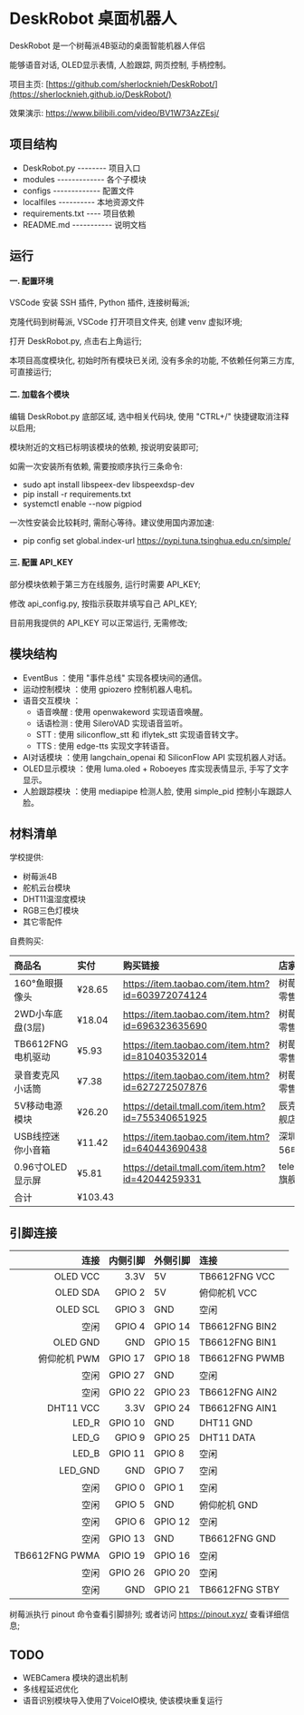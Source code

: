 # DeskRobot 桌面机器人

DeskRobot 是一个树莓派4B驱动的桌面智能机器人伴侣

能够语音对话, OLED显示表情, 人脸跟踪, 网页控制, 手柄控制。

项目主页: [https://github.com/sherlocknieh/DeskRobot/](https://sherlocknieh.github.io/DeskRobot/)

效果演示: https://www.bilibili.com/video/BV1W73AzZEsj/


## 项目结构

- DeskRobot.py -------- 项目入口
- modules ------------- 各个子模块
- configs ------------- 配置文件
- localfiles ---------- 本地资源文件
- requirements.txt ---- 项目依赖
- README.md ----------- 说明文档


## 运行

#### 一. 配置环境

VSCode 安装 SSH 插件, Python 插件, 连接树莓派;

克隆代码到树莓派, VSCode 打开项目文件夹, 创建 venv 虚拟环境;

打开 DeskRobot.py, 点击右上角运行;

本项目高度模块化, 初始时所有模块已关闭, 没有多余的功能, 不依赖任何第三方库, 可直接运行;

#### 二. 加载各个模块

编辑 DeskRobot.py 底部区域, 选中相关代码块, 使用 "CTRL+/" 快捷键取消注释以启用; 

模块附近的文档已标明该模块的依赖, 按说明安装即可;
    
如需一次安装所有依赖, 需要按顺序执行三条命令:

- sudo apt install libspeex-dev libspeexdsp-dev
- pip install -r requirements.txt
- systemctl enable --now pigpiod

一次性安装会比较耗时, 需耐心等待。建议使用国内源加速:

- pip config set global.index-url https://pypi.tuna.tsinghua.edu.cn/simple/


#### 三. 配置 API_KEY

部分模块依赖于第三方在线服务, 运行时需要 API_KEY;

修改 api_config.py, 按指示获取并填写自己 API_KEY;

目前用我提供的 API_KEY 可以正常运行, 无需修改;
    

## 模块结构

- EventBus     ：使用 "事件总线" 实现各模块间的通信。
- 运动控制模块 ：使用 gpiozero 控制机器人电机。
- 语音交互模块 ：
    - 语音唤醒 : 使用 openwakeword 实现语音唤醒。
    - 话语检测 : 使用 SileroVAD 实现语音监听。
    - STT      : 使用 siliconflow_stt 和 iflytek_stt 实现语音转文字。
    - TTS      : 使用 edge-tts 实现文字转语音。
- AI对话模块   ：使用 langchain_openai 和 SiliconFlow API 实现机器人对话。
- OLED显示模块 ：使用 luma.oled + Roboeyes 库实现表情显示, 手写了文字显示。
- 人脸跟踪模块 ：使用 mediapipe 检测人脸, 使用 simple_pid 控制小车跟踪人脸。


## 材料清单

学校提供:

- 树莓派4B
- 舵机云台模块
- DHT11温湿度模块
- RGB三色灯模块
- 其它零配件

自费购买:

商品名            | 实付   | 购买链接                                          | 店家
:---              | :---   | :---                                              | :---
160°鱼眼摄像头    | ¥28.65 | https://item.taobao.com/item.htm?id=603972074124  | 树莓派零售商
2WD小车底盘(3层)  | ¥18.04 | https://item.taobao.com/item.htm?id=696323635690  | 树莓派零售商
TB6612FNG电机驱动 | ¥5.93  | https://item.taobao.com/item.htm?id=810403532014  | 树莓派零售商
录音麦克风小话筒  | ¥7.38  | https://item.taobao.com/item.htm?id=627272507876  | 树莓派零售商
5V移动电源模块    | ¥26.20 | https://detail.tmall.com/item.htm?id=755340651925 | 辰克旗舰店
USB线控迷你小音箱 | ¥11.42 | https://item.taobao.com/item.htm?id=640443690438  | 深圳市56电子
0.96寸OLED显示屏  | ¥5.81  | https://detail.tmall.com/item.htm?id=42044259331  | telesky旗舰店
合计              | ¥103.43




## 引脚连接


连接            | 内侧引脚 | 外侧引脚 | 连接
---:            | ---:     | :---     | :---
OLED VCC        | 3.3V     | 5V       | TB6612FNG VCC
OLED SDA        | GPIO 2   | 5V       | 俯仰舵机 VCC
OLED SCL        | GPIO 3   | GND      | 空闲
空闲            | GPIO 4   | GPIO 14  | TB6612FNG BIN2
OLED GND        | GND      | GPIO 15  | TB6612FNG BIN1
俯仰舵机 PWM    | GPIO 17  | GPIO 18  | TB6612FNG PWMB
空闲            | GPIO 27  | GND      | 空闲
空闲            | GPIO 22  | GPIO 23  | TB6612FNG AIN2
DHT11 VCC       | 3.3V     | GPIO 24  | TB6612FNG AIN1
LED_R           | GPIO 10  | GND      | DHT11 GND
LED_G           | GPIO 9   | GPIO 25  | DHT11 DATA
LED_B           | GPIO 11  | GPIO 8   | 空闲
LED_GND         | GND      | GPIO 7   | 空闲
空闲            | GPIO 0   | GPIO 1   | 空闲
空闲            | GPIO 5   | GND      | 俯仰舵机 GND
空闲            | GPIO 6   | GPIO 12  | 空闲
空闲            | GPIO 13  | GND      | TB6612FNG GND
TB6612FNG PWMA  | GPIO 19  | GPIO 16  | 空闲
空闲            | GPIO 26  | GPIO 20  | 空闲
空闲            | GND      | GPIO 21  | TB6612FNG STBY


树莓派执行 pinout 命令查看引脚排列; 或者访问 https://pinout.xyz/ 查看详细信息;



## TODO

- WEBCamera 模块的退出机制
- 多线程延迟优化
- 语音识别模块导入使用了VoiceIO模块, 使该模块重复运行
